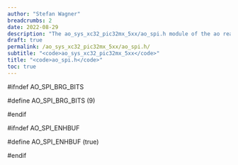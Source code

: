 ```yaml
---
author: "Stefan Wagner"
breadcrumbs: 2
date: 2022-08-29
description: "The ao_sys_xc32_pic32mx_5xx/ao_spi.h module of the ao real-time operating system."
draft: true
permalink: /ao_sys_xc32_pic32mx_5xx/ao_spi.h/ 
subtitle: "<code>ao_sys_xc32_pic32mx_5xx</code>"
title: "<code>ao_spi.h</code>"
toc: true
---
```


#ifndef AO_SPI_BRG_BITS

#define AO_SPI_BRG_BITS     (9)

#endif

#ifndef AO_SPI_ENHBUF

#define AO_SPI_ENHBUF       (true)

#endif


